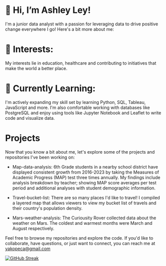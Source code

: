 # 👋 Hi, I’m Ashley Ley!
I'm a junior data analyst with a passion for leveraging data to drive positive change everywhere I go! Here's a bit more about me:

# 👀 Interests: 
My interests lie in education, healthcare and contributing to initiatives that make the world a better place.

# 🌱 Currently Learning: 
I'm actively expanding my skill set by learning Python, SQL, Tableau, JavaScript and more. I'm also comfortable working with databases like PostgreSQL and enjoy using tools like Jupyter Notebook and Leaflet to write code and visualize data.

# Projects 
Now that you know a bit about me, let's explore some of the projects and repositories I've been working on:

* Map-data-analysis: 6th Grade students in a nearby school district have displayed consistent growth from 2016-2023 by taking the Measures of Academic Progress (MAP) test three times annually. My findings include analysis breakdown by teacher; showing MAP score averages per test period and additional analyses with student demographic information.

* Travel-bucket-list: There are so many places I'd like to travel! I compiled a layered map that allows viewers to view my bucket list of travels and their country's population density.

* Mars-weather-analysis: The Curiousity Rover collected data about the weather on Mars. The coldest and warmest months were March and August respectively. 

Feel free to browse my repositories and explore the code. If you'd like to collaborate, have questions, or just want to connect, you can reach me at yakopeca@gmail.com


[![GitHub Streak](https://streak-stats.demolab.com/?user=ashley-ley)](https://git.io/streak-stats)

<!---
ashley-ley/ashley-ley is a ✨ special ✨ repository because its `README.md` (this file) appears on your GitHub profile.
You can click the Preview link to take a look at your changes.
--->
